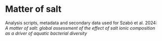 # Matter of salt

Analysis scripts, metadata and secondary data used for Szabó et al. 2024: *A matter of salt: global assessment of the effect of salt ionic composition as a driver of aquatic bacterial diversity*


